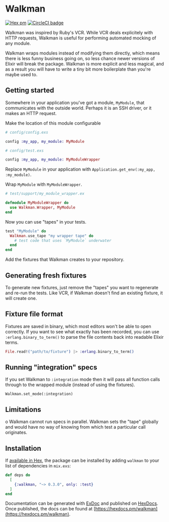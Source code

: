 # Walkman

[![Hex pm](http://img.shields.io/hexpm/v/walkman.svg?style=flat)](https://hex.pm/packages/walkman) [![CircleCI badge](https://circleci.com/gh/derekkraan/walkman.svg?style=svg&circle-token=:circle-token)](https://circleci.com/gh/derekkraan/walkman)

Walkman was inspired by Ruby's VCR. While VCR deals explicitely with HTTP requests, Walkman is useful for performing automated mocking of any module.

Walkman wraps modules instead of modifying them directly, which means there is less funny business going on, so less chance newer versions of Elixir will break the package. Walkman is more explicit and less magical, and as a result you will have to write a tiny bit more boilerplate than you're maybe used to.

## Getting started

Somewhere in your application you've got a module, `MyModule`, that communicates with the outside world. Perhaps it is an SSH driver, or it makes an HTTP request.

Make the location of this module configurable

```elixir
# config/config.exs

config :my_app, my_module: MyModule
```

```elixir
# config/test.exs

config :my_app, my_module: MyModuleWrapper
```

Replace `MyModule` in your application with `Application.get_env(:my_app, :my_module)`.

Wrap `MyModule` with `MyModuleWrapper`.

```elixir
# test/support/my_module_wrapper.ex

defmodule MyModuleWrapper do
  use Walkman.Wrapper, MyModule
end
```

Now you can use "tapes" in your tests.

```elixir
test "MyModule" do
  Walkman.use_tape "my wrapper tape" do
    # test code that uses `MyModule` underwater
  end
end
```

Add the fixtures that Walkman creates to your repository.

## Generating fresh fixtures

To generate new fixtures, just remove the "tapes" you want to regenerate and re-run the tests. Like VCR, if Walkman doesn't find an existing fixture, it will create one.

## Fixture file format

Fixtures are saved in binary, which most editors won't be able to open correctly. If you want to see what exactly has been recorded, you can use `:erlang.binary_to_term()` to parse the file contents back into readable Elixir terms.

```elixir
File.read!("path/to/fixture") |> :erlang.binary_to_term()
```

## Running "integration" specs

If you set Walkman to `:integration` mode then it will pass all function calls through to the wrapped module (instead of using the fixtures).

`Walkman.set_mode(:integration)`

## Limitations

o Walkman cannot run specs in parallel. Walkman sets the "tape" globally and would have no way of knowing from which test a particular call originates.

## Installation

If [available in Hex](https://hex.pm/docs/publish), the package can be installed
by adding `walkman` to your list of dependencies in `mix.exs`:

```elixir
def deps do
  [
    {:walkman, "~> 0.3.0", only: :test}
  ]
end
```

Documentation can be generated with [ExDoc](https://github.com/elixir-lang/ex_doc)
and published on [HexDocs](https://hexdocs.pm). Once published, the docs can
be found at [https://hexdocs.pm/walkman](https://hexdocs.pm/walkman).
